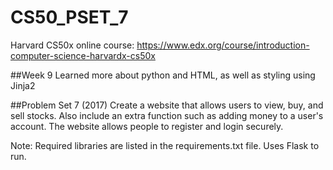 # CS50_PSET_7
Harvard CS50x online course: https://www.edx.org/course/introduction-computer-science-harvardx-cs50x

##Week 9
Learned more about python and HTML, as well as styling using Jinja2

##Problem Set 7 (2017) Create a website that allows users to view, buy, and sell stocks. Also include an extra function such as adding money to a user's account. The website allows people to register and login securely.

Note: Required libraries are listed in the requirements.txt file. Uses Flask to run.
